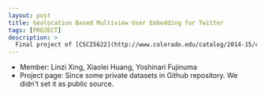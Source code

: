 ```yaml
---
layout: post
title: Geolocation Based Multiview User Embedding for Twitter
tags: [PROJECT]
description: >
  Final project of [CSCI5622](http://www.colorado.edu/catalog/2014-15/courses/engr/b-csci/5622-machine-learning) with Xiaolei Huang and Yoshinari Fujinuma.
---
```

- Member: Linzi Xing, Xiaolei Huang, Yoshinari Fujinuma
- Project page: Since some private datasets in Github repository. We didn't set it as public source.
